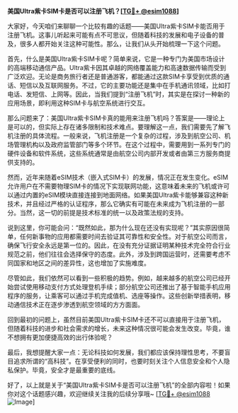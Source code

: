 **美国Ultra紫卡SIM卡是否可以注册飞机？[[TG💪+ @esim1088](https://t.me/s/esim1088)]**

大家好，今天咱们来聊聊一个比较有趣的话题——美国Ultra紫卡SIM卡能否用于注册飞机。这事儿听起来可能有点不可思议，但随着科技的发展和电子设备的普及，很多人都开始关注这种可能性。那么，让我们从头开始梳理一下这个问题。

首先，什么是美国Ultra紫卡SIM卡呢？简单来说，它是一种专门为美国市场设计的高端移动通信产品。Ultra紫卡因其卓越的网络覆盖能力和高速数据传输而受到广泛欢迎。无论是商务旅行者还是普通游客，都能通过这款SIM卡享受到优质的通话、短信以及互联网服务。不过，它的主要功能还是集中在手机通讯领域，比如打电话、发短信、上网等。因此，当我们提到“注册飞机”时，其实是在探讨一种新的应用场景，即利用这种SIM卡与航空系统进行交互。

那么问题来了：美国Ultra紫卡SIM卡真的能用来注册飞机吗？答案是——理论上是可以的，但实际上存在诸多限制和技术难点。要理解这一点，我们需要先了解飞机注册的具体流程。一般来说，飞机注册是一个复杂的过程，涉及到航空公司、机场管理机构以及政府监管部门等多个环节。在这个过程中，需要用到一系列专门的硬件设备和软件系统，这些系统通常是由航空公司内部开发或者由第三方服务商提供支持的。

然而，近年来随着eSIM技术（嵌入式SIM卡）的发展，情况正在发生变化。eSIM允许用户在不需要物理SIM卡的情况下实现联网功能，这意味着未来的飞机或许可以通过内置的eSIM模块直接连接到地面网络。如果美国Ultra紫卡能够兼容这种新技术，并且经过严格的认证程序，那么它确实有可能在未来成为飞机注册的一部分。当然，这一切的前提是技术标准的统一以及政策法规的支持。

说到这里，你可能会问：“既然如此，那为什么现在还没有实现呢？”其实原因很简单，任何新事物的应用都需要时间去验证其可靠性和安全性。对于航空公司而言，确保飞行安全永远是第一位的。因此，在没有充分证据证明某种技术完全符合行业规范之前，他们往往会选择保守的态度。此外，涉及到跨国运营时，还需要考虑不同国家和地区之间的差异性，这也增加了实施难度。

尽管如此，我们依然可以看到一些积极的趋势。例如，越来越多的航空公司已经开始尝试使用移动支付方式处理登机手续；部分航空公司还推出了基于智能手机应用程序的服务，让乘客可以通过手机完成值机、选座等操作。这些创新举措表明，移动通信技术正在逐步渗透到航空领域的方方面面。

回到最初的问题上，虽然目前美国Ultra紫卡SIM卡还不可以直接用于注册飞机，但随着科技的进步和社会需求的增长，未来这种情况很可能会发生改变。毕竟，谁不想拥有更加便捷高效的出行体验呢？

最后，我想提醒大家一点：无论科技如何发展，我们都应该保持理性思考，不要盲目追求所谓的“高科技”。在享受便利的同时，也要时刻关注个人信息安全和个人隐私保护。毕竟，安全才是最重要的底线。

好了，以上就是关于“美国Ultra紫卡SIM卡是否可以注册飞机”的全部内容啦！如果你对这个话题感兴趣，欢迎继续关注我的后续分享哦~ [[TG💪+ @esim1088](https://t.me/s/esim1088) ![Image](https://i.postimg.cc/4NQfJmqS/Snipaste-2025-05-13-00-14-12.png)]